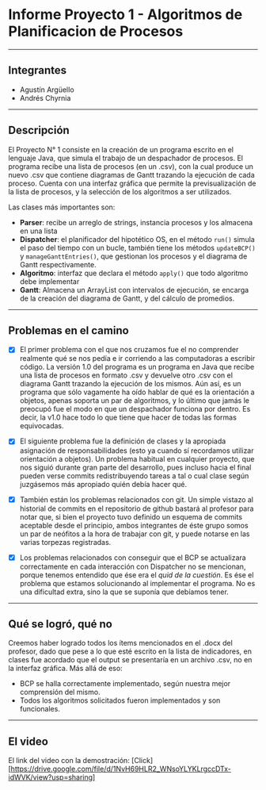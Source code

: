 # Informe Proyecto 1 - Algoritmos de Planificacion de Procesos

---
## Integrantes
- Agustín Argüello
- Andrés Chyrnia

---
## Descripción
El Proyecto N° 1 consiste en la creación de un programa escrito en el 
lenguaje Java, que simula el trabajo de un despachador de procesos.
El programa recibe una lista de procesos (en un .csv), con la cual produce un 
nuevo .csv que contiene diagramas de Gantt trazando la ejecución de cada 
proceso.
Cuenta con una interfaz gráfica que permite la previsualización de la lista 
de procesos, y la selección de los algoritmos a ser utilizados.

Las clases más importantes son:
- **Parser**: recibe un arreglo de strings, instancia procesos y los almacena 
en una lista
- **Dispatcher**: el planificador del hipotético OS, en el método `run()` 
simula el paso del tiempo con un bucle, también tiene los métodos 
`updateBCP()` y `manageGanttEntries()`, que gestionan los procesos y el 
diagrama de Gantt respectivamente.
- **Algoritmo**: interfaz que declara el método `apply()` que todo algoritmo 
debe implementar
- **Gantt**: Almacena un ArrayList con intervalos de ejecución, se encarga de 
la creación del diagrama de Gantt, y del cálculo de promedios.

---
## Problemas en el camino

- [x] El primer problema con el que nos cruzamos fue el no comprender realmente 
qué se nos pedía e ir corriendo a las computadoras a escribir código. La 
versión 1.0 del programa es un programa en Java que recibe una lista de 
procesos en formato .csv y devuelve otro .csv con el diagrama Gantt trazando 
la ejecución de los mismos. Aún así, es un programa que sólo vagamente ha
oído hablar de qué es la orientación a objetos, apenas soporta un par de 
algoritmos, y lo último que jamás le preocupó fue el modo en que un
despachador funciona por dentro. Es decir, la v1.0 hace todo lo que tiene que 
hacer de todas las formas equivocadas. 


- [x] El siguiente problema fue la definición de clases y la apropiada 
asignación de responsabilidades (esto ya cuando sí recordamos utilizar 
orientación a objetos). Un problema habitual en cualquier proyecto, que nos
siguió durante gran parte del desarrollo, pues incluso hacia el final pueden
verse commits redistribuyendo tareas a tal o cual clase según juzgásemos más
apropiado quién debía hacer qué.


- [x] También están los problemas relacionados con git. Un simple vistazo al
historial de commits en el repositorio de github bastará al profesor para notar
que, si bien el proyecto tuvo definido un esquema de commits aceptable desde el
principio, ambos integrantes de éste grupo somos un par de neófitos a la hora de 
trabajar con git, y puede notarse en las varias torpezas registradas.


- [x] Los problemas relacionados con conseguir que el BCP se actualizara
correctamente en cada interacción con Dispatcher no se mencionan, porque tenemos
entendido que ése era el *quid de la cuestión*. Es ése el problema que estamos
solucionando al implementar el programa. No es una dificultad extra, sino la que
se suponía que debíamos tener.

---
## Qué se logró, qué no

Creemos haber logrado todos los ítems mencionados en el .docx del profesor, dado
que pese a lo que esté escrito en la lista de indicadores, en clases fue acordado 
que el output se presentaría en un archivo .csv, no en la interfaz gráfica.
Más allá de eso: 
- BCP se halla correctamente implementado, según nuestra mejor comprensión del mismo.
- Todos los algoritmos solicitados fueron implementados y son funcionales.

---
## El video

El link del video con la demostración:
[Click] [https://drive.google.com/file/d/1NvH69HLR2_WNsoYLYKLrgccDTx-idWVK/view?usp=sharing] 

